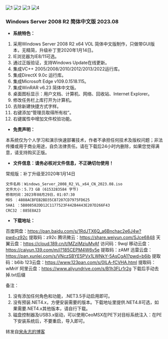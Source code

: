 ![1](https://github.com/zbccyw/zbccyw.github.io/assets/175001413/743d0e85-16b5-4724-9b31-048482cdf9a5)
![2](https://github.com/zbccyw/zbccyw.github.io/assets/175001413/010d4ebc-f0d5-4db8-8a28-ed3675bc4606)
![3](https://github.com/zbccyw/zbccyw.github.io/assets/175001413/ef8b2463-3cbe-4e74-9f50-909d5932ace2)
![4](https://github.com/zbccyw/zbccyw.github.io/assets/175001413/6ce769c7-46b1-4b3f-a3f9-ae3f26b21071)

### Windows Server 2008 R2 简体中文版 2023.08

- **系统特色：**

1. 采用Windows Server 2008 R2 x64 VOL 简体中文版制作，只做带GUI版本，无精简，升级补丁至2020年1月14日。
2. IE浏览器为IE8/11可选。
3. 通过正版验证，支持Windows Update在线更新。
4. 集成VC++ 2005/2008/2010/2012/2013/2022运行库。
5. 集成DirectX 9.0c 运行库。
6. 集成Microsoft Edge v109.0.1518.115。
7. 集成WinRAR v6.23 简体中文版。
8. 桌面图标显示：用户文档、计算机、网络、回收站、Internet Explorer。
9. 修改任务栏上库打开为计算机。
10. 去除新建快捷方式字样。
11. 右键添加“管理员取得所有权”。
12. 右键属性中增加文件校验功能。

- **免责声明：**

本系统仅为个人学习和演示快速部署技术，作者不承担任何技术及版权问题；非法传播或用于商业用途，自负法律责任。请在下载后24小时内删除，如果您觉得满意，请支持购买正版。

- **文件信息：请务必核对文件信息，不正确切勿使用！**

常规版：补丁升级至2020年1月14日

```auto
文件名称：Windows_Server_2008_R2_VL_x64_CN_2023.08.iso
文件大小：5.73 GB (6153283584 字节)
修改时间：2023年08月29日，01:07:30
MD5 ：4888ACBFEB2BD35C87207CD7975FD625
SHA1 ：5B808582DD12C1177523F442B4443E207D266F43
CRC32 ：885E8A23
```

- **下载地址：**

百度网盘：https://pan.baidu.com/s/1RdJTX6Q_a6Bnchac2e6J4w?pwd=z92c 提取码：z92c
腾讯微云：https://share.weiyun.com/SJce6848
天翼云盘：https://cloud.189.cn/t/MZziMziuMvAf 访问码：9wql
移动云盘：https://caiyun.139.com/m/i?185CEPM4W6v5e 提取码：zAMf
迅雷云盘：https://pan.xunlei.com/s/VNczSBYE5PVx1LWNkY-5AsCgA1?pwd=b6ib 提取码：b6ib
123云盘：https://www.123pan.com/s/0ILA-fCVHA.html 提取码：wMnY
阿里云盘：https://www.aliyundrive.com/s/B1h3FLr1r2g 下载后手动去掉.txt后缀

备注：
1. 没有添加任何角色和功能，.NET3.5手动启用即可。
2. 没有预装.NET4.x，方便安装需要的版本。下载地址里提供.NET4.8可选，如果需要.NET4.x其他版本，请自行下载。
3. 磁盘控制器及USB3.x驱动，可以使用CeoMSX在PE下对目标系统注入：在PE下安装系统后，不要重启，导入即可。

转发自[宋永志的博客](http://www.songyongzhi.com/Windows-Server-2008-R2.html)